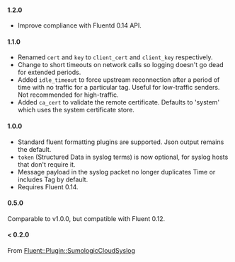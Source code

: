 #### 1.2.0

* Improve compliance with Fluentd 0.14 API.


#### 1.1.0

* Renamed `cert` and `key` to `client_cert` and `client_key` respectively.
* Change to short timeouts on network calls so logging doesn't go dead for extended periods.
* Added `idle_timeout` to force upstream reconnection after a period of time with no traffic for a particular tag. Useful for low-traffic senders. Not recommended for high-traffic.
* Added `ca_cert` to validate the remote certificate. Defaults to 'system' which uses the system certificate store.


#### 1.0.0

* Standard fluent formatting plugins are supported. Json output remains the default.
* `token` (Structured Data in syslog terms) is now optional, for syslog hosts that don't require it.
* Message payload in the syslog packet no longer duplicates Time or includes Tag by default.
* Requires Fluent 0.14.


#### 0.5.0

Comparable to v1.0.0, but compatible with Fluent 0.12.


#### < 0.2.0

From [Fluent::Plugin::SumologicCloudSyslog](https://github.com/acquia/fluent-plugin-sumologic-cloud-syslog)
